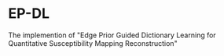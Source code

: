 # EP-DL
The implemention of "Edge Prior Guided Dictionary Learning for Quantitative Susceptibility Mapping Reconstruction"
